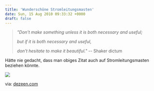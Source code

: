 ```yaml
---
title: 'Wunderschöne Stromleitungsmasten'
date: Sun, 15 Aug 2010 09:33:32 +0000
draft: false
---
```


> _"Don't make something unless it is both necessary and useful;_
> 
>   
> 
> _but if it is both necessary and useful,_
> 
>   
> 
> _don't hesitate to make it beautiful."_ -- Shaker dictum

Hätte nie gedacht, dass man obiges Zitat auch auf Stromleitungsmasten beziehen könnte.  

  

![](https://phaven-prod.s3.amazonaws.com/files/image_part/asset/697744/apa5VyNHCXhzhv1_VLeYKqRrWTQ/media_httpstaticdezee_ketIc.jpg)

via: [dezeen.com](http://dezeen.com)